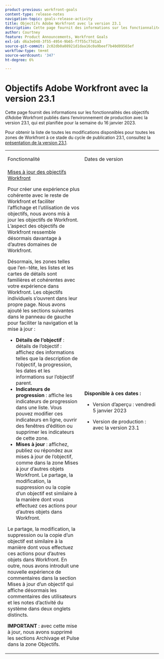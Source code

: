 ```yaml
---
product-previous: workfront-goals
content-type: release-notes
navigation-topic: goals-release-activity
title: Objectifs Adobe Workfront avec la version 23.1
description: Cette page fournit des informations sur les fonctionnalités des objectifs Adobe Workfront dans la nouvelle expérience Adobe Workfront publiée dans l’environnement de production avec la version 23.1.
author: Courtney
feature: Product Announcements, Workfront Goals
exl-id: d6a3e048-3f55-4954-9b65-f7f55c77d1a3
source-git-commit: 2c02db0a08921d1daa16c0a9beef7b40d09565ef
workflow-type: tm+mt
source-wordcount: '347'
ht-degree: 6%

---
```


# Objectifs Adobe Workfront avec la version 23.1

Cette page fournit des informations sur les fonctionnalités des objectifs d’Adobe Workfront publiés dans l’environnement de production avec la version 23.1, qui est planifiée pour la semaine du 16 janvier 2023.

Pour obtenir la liste de toutes les modifications disponibles pour toutes les zones de Workfront à ce stade du cycle de publication 23.1, consultez la [présentation de la version 23.1](/help/quicksilver/product-announcements/product-releases/23.1-release-activity/23-1-release-overview.md).

<table>
            <col style="width: 50%;" />
            <col style="width: 50%;" />
            <tbody>
                <tr>
                    <td>
                        <p><span class="bold">Fonctionnalité</span>
                        </p>
                    </td>
                    <td>
                        <p><span class="bold">Dates de version</span>
                        </p>
                    </td>
                </tr>
                <tr>
                    <td>
                        <a href="/help/quicksilver/product-announcements/product-releases/goals-release-activity/goals-23-1-release/goals-jan.md">Mises à jour des objectifs Workfront</a></p>
                        <p>Pour créer une expérience plus cohérente avec le reste de Workfront et faciliter l’affichage et l’utilisation de vos objectifs, nous avons mis à jour les objectifs de Workfront. L’aspect des objectifs de Workfront ressemble désormais davantage à d’autres domaines de Workfront. </p>
                        <p>Désormais, les zones telles que l’en-tête, les listes et les cartes de détails sont familières et cohérentes avec votre expérience dans Workfront.
Les objectifs individuels s’ouvrent dans leur propre page. Nous avons ajouté les sections suivantes dans le panneau de gauche pour faciliter la navigation et la mise à jour :</p>
                        <ul>
                        <li><b>Détails de l’objectif</b> : détails de l’objectif : affichez des informations telles que la description de l’objectif, la progression, les dates et les informations sur l’objectif parent.</li>
                        <li><b>Indicateurs de progression</b> : affiche les indicateurs de progression dans une liste. Vous pouvez modifier ces indicateurs en ligne, ouvrir des fenêtres d’édition ou supprimer les indicateurs de cette zone.</li>
                        <li><b>Mises à jour</b> : affichez, publiez ou répondez aux mises à jour de l’objectif, comme dans la zone Mises à jour d’autres objets Workfront. 
Le partage, la modification, la suppression ou la copie d’un objectif est similaire à la manière dont vous effectuez ces actions pour d’autres objets dans Workfront.</li>    
                        </ul>
                        </p>
                        <p>Le partage, la modification, la suppression ou la copie d’un objectif est similaire à la manière dont vous effectuez ces actions pour d’autres objets dans Workfront.
En outre, nous avons introduit une nouvelle expérience de commentaires dans la section Mises à jour d’un objectif qui affiche désormais les commentaires des utilisateurs et les notes d’activité du système dans deux onglets distincts.</p>
                        <p><b>IMPORTANT</b> : avec cette mise à jour, nous avons supprimé les sections Archivage et Pulse dans la zone Objectifs. </p>
                    </td>
                    <td><p><b>Disponible à ces dates :</b></p>
                     <p>
                        </p>
                        <ul>
                            <li>
                                <p>Version d’aperçu : vendredi 5 janvier 2023<br /></p>
                            </li>
                            <li>
                                <p>Version de production : avec la version 23.1</p>
                            </li>
                        </ul>
                    </td>
                </tr>
            </tbody>
        </table>
